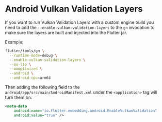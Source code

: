 # Android Vulkan Validation Layers

If you want to run Vulkan Validation Layers with a custom engine build you need
to add the `--enable-vulkan-validation-layers` to the `gn` invocation to make
sure the layers are built and injected into the Flutter jar.

Example:

```sh
flutter/tools/gn \
  --runtime-mode=debug \
  --enable-vulkan-validation-layers \
  --no-lto \
  --unoptimized \
  --android \
  --android-cpu=arm64
```

Then adding the following field to the
`android/app/src/main/AndroidManifest.xml` under the `<application>` tag will turn
them on:

```xml
<meta-data
    android:name="io.flutter.embedding.android.EnableVulkanValidation"
    android:value="true" />
```
